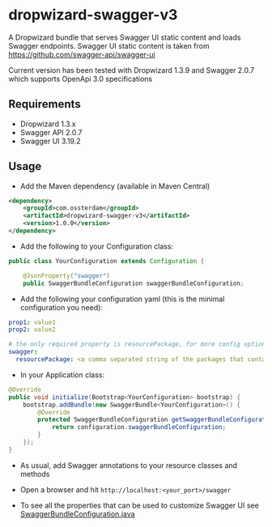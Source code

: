 dropwizard-swagger-v3
==================

A Dropwizard bundle that serves Swagger UI static content and loads Swagger endpoints. Swagger UI static content is taken from https://github.com/swagger-api/swagger-ui

Current version has been tested with Dropwizard 1.3.9 and Swagger 2.0.7 which supports OpenApi 3.0 specifications

Requirements
--------------
* Dropwizard 1.3.x
* Swagger API 2.0.7
* Swagger UI 3.19.2

Usage
-------------

* Add the Maven dependency (available in Maven Central)

```xml
<dependency>
    <groupId>com.ossterdam</groupId>
    <artifactId>dropwizard-swagger-v3</artifactId>
    <version>1.0.0</version>
</dependency>
```


* Add the following to your Configuration class:

```java
public class YourConfiguration extends Configuration {

    @JsonProperty("swagger")
    public SwaggerBundleConfiguration swaggerBundleConfiguration;
```

* Add the following your configuration yaml (this is the minimal configuration you need):

```yaml
prop1: value1
prop2: value2

# the only required property is resourcePackage, for more config options see below
swagger:
  resourcePackage: <a comma separated string of the packages that contain your @OpenAPIDefinition annotated resources>
```

* In your Application class:

```java
@Override
public void initialize(Bootstrap<YourConfiguration> bootstrap) {
    bootstrap.addBundle(new SwaggerBundle<YourConfiguration>() {
        @Override
        protected SwaggerBundleConfiguration getSwaggerBundleConfiguration(YourConfiguration configuration) {
            return configuration.swaggerBundleConfiguration;
        }
    });
}
```

* As usual, add Swagger annotations to your resource classes and methods

* Open a browser and hit `http://localhost:<your_port>/swagger`

* To see all the properties that can be used to customize Swagger UI see [SwaggerBundleConfiguration.java](src/main/java/com/ossterdam/dropwizard/swagger/SwaggerBundleConfiguration.java)
